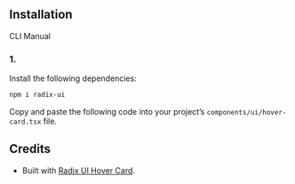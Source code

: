 ## Installation

CLI
Manual

### 1.

Install the following dependencies:

```bash
npm i radix-ui
```

Copy and paste the following code into your project’s `components/ui/hover-card.tsx` file.

## Credits

- Built with [Radix UI Hover Card](https://www.radix-ui.com/primitives/docs/components/hover-card).
